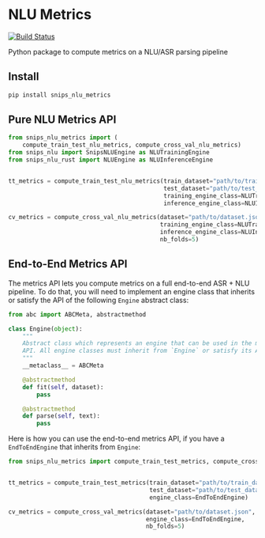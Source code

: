 # NLU Metrics

[![Build Status](https://travis-ci.org/snipsco/snips-nlu-metrics.svg?branch=develop)](https://travis-ci.org/snipsco/snips-nlu-metrics)

Python package to compute metrics on a NLU/ASR parsing pipeline

## Install
 
```bash
pip install snips_nlu_metrics
```

## Pure NLU Metrics API

```python
from snips_nlu_metrics import (
    compute_train_test_nlu_metrics, compute_cross_val_nlu_metrics)
from snips_nlu import SnipsNLUEngine as NLUTrainingEngine
from snips_nlu_rust import NLUEngine as NLUInferenceEngine


tt_metrics = compute_train_test_nlu_metrics(train_dataset="path/to/train_dataset.json", 
                                            test_dataset="path/to/test_dataset.json",
                                            training_engine_class=NLUTrainingEngine,
                                            inference_engine_class=NLUInferenceEngine)

cv_metrics = compute_cross_val_nlu_metrics(dataset="path/to/dataset.json", 
                                           training_engine_class=NLUTrainingEngine,
                                           inference_engine_class=NLUInferenceEngine, 
                                           nb_folds=5)
```

## End-to-End Metrics API

The metrics API lets you compute metrics on a full end-to-end ASR + NLU pipeline.
To do that, you will need to implement an engine class that inherits or satisfy 
the API of the following `Engine` abstract class:

```python
from abc import ABCMeta, abstractmethod

class Engine(object):
    """
    Abstract class which represents an engine that can be used in the metrics
    API. All engine classes must inherit from `Engine` or satisfy its API.
    """
    __metaclass__ = ABCMeta

    @abstractmethod
    def fit(self, dataset):
        pass

    @abstractmethod
    def parse(self, text):
        pass
``` 

Here is how you can use the end-to-end metrics API, if you have a `EndToEndEngine` that inherits from `Engine`:

```python
from snips_nlu_metrics import compute_train_test_metrics, compute_cross_val_metrics


tt_metrics = compute_train_test_metrics(train_dataset="path/to/train_dataset.json", 
                                        test_dataset="path/to/test_dataset.json",
                                        engine_class=EndToEndEngine)

cv_metrics = compute_cross_val_metrics(dataset="path/to/dataset.json", 
                                       engine_class=EndToEndEngine, 
                                       nb_folds=5)
```